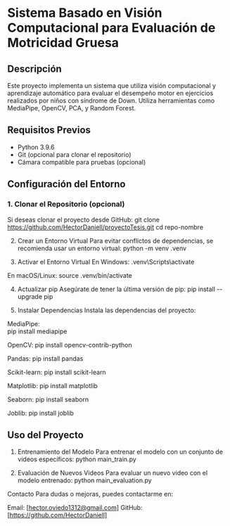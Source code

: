 # Sistema Basado en Visión Computacional para Evaluación de Motricidad Gruesa

## Descripción
Este proyecto implementa un sistema que utiliza visión computacional y aprendizaje automático para evaluar el desempeño motor en ejercicios realizados por niños con síndrome de Down. Utiliza herramientas como MediaPipe, OpenCV, PCA, y Random Forest.

## Requisitos Previos
- Python 3.9.6
- Git (opcional para clonar el repositorio)
- Cámara compatible para pruebas (opcional)

## Configuración del Entorno

### 1. Clonar el Repositorio (opcional)
Si deseas clonar el proyecto desde GitHub:
git clone https://github.com/HectorDaniell/proyectoTesis.git
cd repo-nombre

2. Crear un Entorno Virtual
Para evitar conflictos de dependencias, se recomienda usar un entorno virtual:
python -m venv .venv

3. Activar el Entorno Virtual
En Windows:
.venv\Scripts\activate

En macOS/Linux:
source .venv/bin/activate

4. Actualizar pip
Asegúrate de tener la última versión de pip:
pip install --upgrade pip

6. Instalar Dependencias
Instala las dependencias del proyecto:

MediaPipe:  
pip install mediapipe

OpenCV:
pip install opencv-contrib-python

Pandas:
pip install pandas

Scikit-learn:
pip install scikit-learn

Matplotlib:
pip install matplotlib

Seaborn:
pip install seaborn

Joblib:
pip install joblib



## Uso del Proyecto
1. Entrenamiento del Modelo
Para entrenar el modelo con un conjunto de videos específicos:
python main_train.py

2. Evaluación de Nuevos Videos
Para evaluar un nuevo video con el modelo entrenado:
python main_evaluation.py


Contacto
Para dudas o mejoras, puedes contactarme en:

Email: [hector.oviedo1312@gmail.com]
GitHub: [https://github.com/HectorDaniell]
